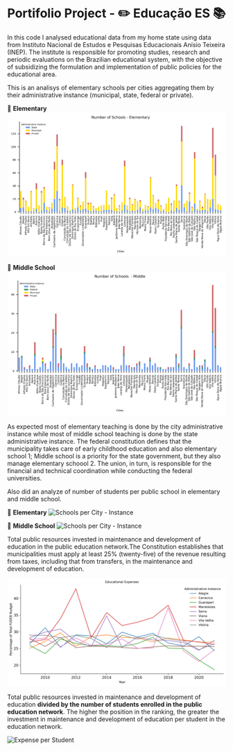 # Portifolio Project - :pencil2: Educação ES :books:

In this code I analysed educational data from my home state using data from Instituto Nacional de Estudos e Pesquisas Educacionais Anísio Teixeira (INEP). The institute is responsible for promoting studies, research and periodic evaluations on the Brazilian educational system, with the objective of subsidizing the formulation and implementation of public policies for the educational area.

This is an analisys of elementary schools per cities aggregating them by their administrative instance (municipal, state, federal or private).

:school_satchel: **Elementary**
![Schools per City - Instance](output/images/type_school_city_fundamental.png)

:memo: **Middle School**
![Schools per City - Instance](output/images/type_school_city_medio.png)

As expected most of elementary teaching is done by the city administrative instance while most of middle school teaching is done by the state administrative instance. The federal constitution defines that the municipality takes care of early childhood education and also elementary school 1; Middle school is a priority for the state government, but they also manage elementary schoool 2. The union, in turn, is responsible for the financial and technical coordination while conducting the federal universities.

Also did an analyze of number of students per public school in elementary and middle school.

:school_satchel: **Elementary**
![Schools per City - Instance](output/images/ratio_student_per_school_fund.png)

:memo: **Middle School**
![Schools per City - Instance](output/images/ratio_student_per_school_medio.png)

Total public resources invested in maintenance and development of education in the public education network.The Constitution establishes that municipalities must apply at least 25% (twenty-five) of the revenue resulting from taxes, including that from transfers, in the maintenance and development of education.

![Expenses per City Relative to FUNDEB](output/images/despesas_educacionais.png)

Total public resources invested in maintenance and development of education **divided by the number of students enrolled in the public education network**. The higher the position in the ranking, the greater the investment in maintenance and development of education per student in the education network.

![Expense per Student](output/images/expernses_per_student_per_city.png)
